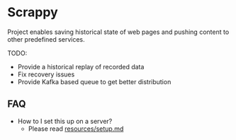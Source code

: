 # Scrappy

Project enables saving historical state of web pages and pushing content to other predefined services.

TODO:

- Provide a historical replay of recorded data
- Fix recovery issues
- Provide Kafka based queue to get better distribution

## FAQ

- How to I set this up on a server?
    - Please read [resources/setup.md](resources/setup.md)
